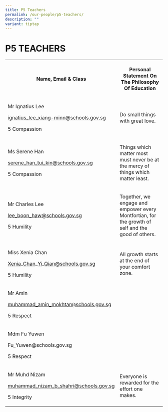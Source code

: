 ```yaml
---
title: P5 Teachers
permalink: /our-people/p5-teachers/
description: ""
variant: tiptap
---
```

<h1><strong>P5 TEACHERS</strong></h1>
<table style="minWidth: 50px">
<colgroup>
<col>
<col>
</colgroup>
<tbody>
<tr>
<th rowspan="1" colspan="1">
<p>Name, Email &amp; Class</p>
</th>
<th rowspan="1" colspan="1">
<p>Personal Statement On The Philosophy Of Education</p>
</th>
</tr>
<tr>
<td rowspan="1" colspan="1">
<p>Mr Ignatius Lee</p>
<p><a href="mailto:ignatius_lee_xiang-minn@schools.gov.sg" rel="noopener noreferrer nofollow" target="_blank">ignatius_lee_xiang-minn@schools.gov.sg</a>
</p>
<p>5 Compassion</p>
</td>
<td rowspan="1" colspan="1">
<p>Do small things with great love.</p>
</td>
</tr>
<tr>
<td rowspan="1" colspan="1">
<p>Ms Serene Han</p>
<p><a href="mailto:serene_han_tui_kin@schools.gov.sg" rel="noopener noreferrer nofollow" target="_blank">serene_han_tui_kin@schools.gov.sg</a>
</p>
<p>5 Compassion</p>
</td>
<td rowspan="1" colspan="1">
<p>Things which matter most must never be at the mercy of things which matter
least.</p>
</td>
</tr>
<tr>
<td rowspan="1" colspan="1">
<p>Mr Charles Lee</p>
<p><a href="mailto:lee_boon_haw@schools.gov.sg" rel="noopener noreferrer nofollow" target="_blank">lee_boon_haw@schools.gov.sg</a>
</p>
<p>5 Humility</p>
</td>
<td rowspan="1" colspan="1">
<p>Together, we engage and empower every Montfortian, for the growth of self
and the good of others.</p>
</td>
</tr>
<tr>
<td rowspan="1" colspan="1">
<p>Miss Xenia Chan</p>
<p><a href="mailto:Xenia_Chan_Yi_Qian@schools.gov.sg" rel="noopener noreferrer nofollow" target="_blank">Xenia_Chan_Yi_Qian@schools.gov.sg</a>
</p>
<p>5 Humility</p>
</td>
<td rowspan="1" colspan="1">
<p>All growth starts at the end of your comfort zone.</p>
</td>
</tr>
<tr>
<td rowspan="1" colspan="1">
<p>Mr Amin</p>
<p><a href="mailto:muhammad_amin_mokhtar@schools.gov.sg" rel="noopener noreferrer nofollow" target="_blank">muhammad_amin_mokhtar@schools.gov.sg</a>
</p>
<p>5 Respect</p>
</td>
<td rowspan="1" colspan="1">
<p></p>
</td>
</tr>
<tr>
<td rowspan="1" colspan="1">
<p>Mdm Fu Yuwen</p>
<p><a rel="noopener noreferrer nofollow" target="_blank">Fu_Yuwen@schools.gov.sg</a>
</p>
<p>5 Respect</p>
</td>
<td rowspan="1" colspan="1">
<p></p>
</td>
</tr>
<tr>
<td rowspan="1" colspan="1">
<p>Mr Muhd Nizam</p>
<p><a href="mailto:muhammad_nizam_b_shahri@schools.gov.sg" rel="noopener noreferrer nofollow" target="_blank">muhammad_nizam_b_shahri@schools.gov.sg</a>
</p>
<p>5 Integrity</p>
</td>
<td rowspan="1" colspan="1">
<p>Everyone is rewarded for the effort one makes.</p>
</td>
</tr>
</tbody>
</table>
<p></p>